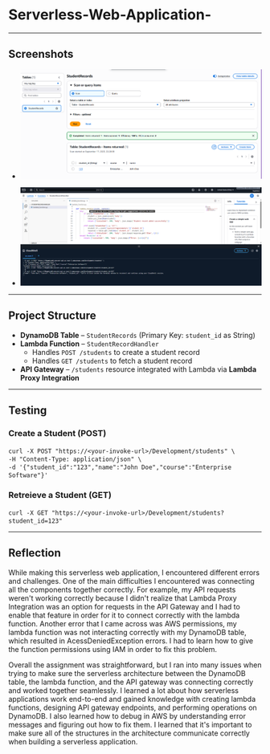 # Serverless-Web-Application-
---

## Screenshots

- ![DynamoDB Table with sample records](TableScreenshot.png)

- ![Successful API requests](APIRequestsScreenshot.png)  

---

## Project Structure

- **DynamoDB Table** – `StudentRecords` (Primary Key: `student_id` as String)  
- **Lambda Function** – `StudentRecordHandler`  
  - Handles `POST /students` to create a student record  
  - Handles `GET /students` to fetch a student record  
- **API Gateway** – `/students` resource integrated with Lambda via **Lambda Proxy Integration**  

---

## Testing
  ### Create a Student (POST)
    curl -X POST "https://<your-invoke-url>/Development/students" \
    -H "Content-Type: application/json" \
    -d '{"student_id":"123","name":"John Doe","course":"Enterprise Software"}'
  ### Retreieve a Student (GET)
    curl -X GET "https://<your-invoke-url>/Development/students?student_id=123"

--- 

## Reflection

While making this serverless web application, I encountered different errors and challenges. One of the main difficulties I encountered was connecting all the components together correctly. For example, my API requests weren't working correctly because I didn't realize that Lambda Proxy Integration was an option for requests in the API Gateway and I had to enable that feature in order for it to connect correctly with the lambda function. Another error that I came across was AWS permissions, my lambda function was not interacting correctly with my DynamoDB table, which resulted in AcessDeniedException errors. I had to learn how to give the function permissions using IAM in order to fix this problem. 

Overall the assignment was straightforward, but I ran into many issues when trying to make sure the serverless architecture between the DynamoDB table, the lambda function, and the API gateway was connecting correctly and worked together seamlessly. I learned a lot about how serverless applications work end-to-end and gained knowledge with creating lambda functions, designing API gateway endpoints, and performing operations on DynamoDB. I also learned how to debug in AWS by understanding error messages and figuring out how to fix them. I learned that it's important to make sure all of the structures in the architecture communicate correctly when building a serverless application. 

